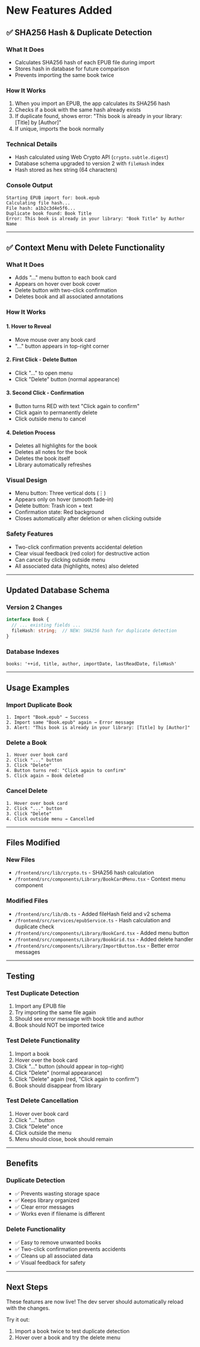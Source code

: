 # New Features Added

## ✅ SHA256 Hash & Duplicate Detection

### What It Does
- Calculates SHA256 hash of each EPUB file during import
- Stores hash in database for future comparison
- Prevents importing the same book twice

### How It Works
1. When you import an EPUB, the app calculates its SHA256 hash
2. Checks if a book with the same hash already exists
3. If duplicate found, shows error: "This book is already in your library: [Title] by [Author]"
4. If unique, imports the book normally

### Technical Details
- Hash calculated using Web Crypto API (`crypto.subtle.digest`)
- Database schema upgraded to version 2 with `fileHash` index
- Hash stored as hex string (64 characters)

### Console Output
```
Starting EPUB import for: book.epub
Calculating file hash...
File hash: a1b2c3d4e5f6...
Duplicate book found: Book Title
Error: This book is already in your library: "Book Title" by Author Name
```

---

## ✅ Context Menu with Delete Functionality

### What It Does
- Adds "..." menu button to each book card
- Appears on hover over book cover
- Delete button with two-click confirmation
- Deletes book and all associated annotations

### How It Works

#### 1. Hover to Reveal
- Move mouse over any book card
- "..." button appears in top-right corner

#### 2. First Click - Delete Button
- Click "..." to open menu
- Click "Delete" button (normal appearance)

#### 3. Second Click - Confirmation
- Button turns RED with text "Click again to confirm"
- Click again to permanently delete
- Click outside menu to cancel

#### 4. Deletion Process
- Deletes all highlights for the book
- Deletes all notes for the book
- Deletes the book itself
- Library automatically refreshes

### Visual Design
- Menu button: Three vertical dots (⋮)
- Appears only on hover (smooth fade-in)
- Delete button: Trash icon + text
- Confirmation state: Red background
- Closes automatically after deletion or when clicking outside

### Safety Features
- Two-click confirmation prevents accidental deletion
- Clear visual feedback (red color) for destructive action
- Can cancel by clicking outside menu
- All associated data (highlights, notes) also deleted

---

## Updated Database Schema

### Version 2 Changes
```typescript
interface Book {
  // ... existing fields ...
  fileHash: string;  // NEW: SHA256 hash for duplicate detection
}
```

### Database Indexes
```
books: '++id, title, author, importDate, lastReadDate, fileHash'
```

---

## Usage Examples

### Import Duplicate Book
```
1. Import "Book.epub" → Success
2. Import same "Book.epub" again → Error message
3. Alert: "This book is already in your library: [Title] by [Author]"
```

### Delete a Book
```
1. Hover over book card
2. Click "..." button
3. Click "Delete"
4. Button turns red: "Click again to confirm"
5. Click again → Book deleted
```

### Cancel Delete
```
1. Hover over book card
2. Click "..." button
3. Click "Delete"
4. Click outside menu → Cancelled
```

---

## Files Modified

### New Files
- `/frontend/src/lib/crypto.ts` - SHA256 hash calculation
- `/frontend/src/components/Library/BookCardMenu.tsx` - Context menu component

### Modified Files
- `/frontend/src/lib/db.ts` - Added fileHash field and v2 schema
- `/frontend/src/services/epubService.ts` - Hash calculation and duplicate check
- `/frontend/src/components/Library/BookCard.tsx` - Added menu button
- `/frontend/src/components/Library/BookGrid.tsx` - Added delete handler
- `/frontend/src/components/Library/ImportButton.tsx` - Better error messages

---

## Testing

### Test Duplicate Detection
1. Import any EPUB file
2. Try importing the same file again
3. Should see error message with book title and author
4. Book should NOT be imported twice

### Test Delete Functionality
1. Import a book
2. Hover over the book card
3. Click "..." button (should appear in top-right)
4. Click "Delete" (normal appearance)
5. Click "Delete" again (red, "Click again to confirm")
6. Book should disappear from library

### Test Delete Cancellation
1. Hover over book card
2. Click "..." button
3. Click "Delete" once
4. Click outside the menu
5. Menu should close, book should remain

---

## Benefits

### Duplicate Detection
- ✅ Prevents wasting storage space
- ✅ Keeps library organized
- ✅ Clear error messages
- ✅ Works even if filename is different

### Delete Functionality
- ✅ Easy to remove unwanted books
- ✅ Two-click confirmation prevents accidents
- ✅ Cleans up all associated data
- ✅ Visual feedback for safety

---

## Next Steps

These features are now live! The dev server should automatically reload with the changes.

Try it out:
1. Import a book twice to test duplicate detection
2. Hover over a book and try the delete menu
